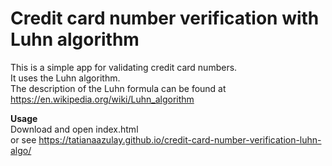 # Credit card number verification with Luhn algorithm

This is a simple app for validating credit card numbers.<br>
It uses the Luhn algorithm. <br>
The description of the Luhn formula can be found at https://en.wikipedia.org/wiki/Luhn_algorithm<br>

<strong>Usage</strong><br>
Download and open index.html <br>
or see https://tatianaazulay.github.io/credit-card-number-verification-luhn-algo/
